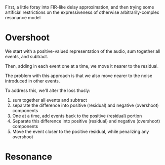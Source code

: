 First, a little foray into FIR-like delay approximation, and then trying
some artificial restrictions on the expressiveness of otherwise 
arbitrarily-complex resonance model

# Overshoot
We start with a positive-valued representation of the audio, sum together
all events, and subtract.

Then, adding in each event one at a time, we move it nearer to the residual.

The problem with this approach is that we also move nearer to the noise 
introduced in other events.

To address this, we'll alter the loss thusly:

1. sum together all events and subtract
1. separate the difference into positive (residual) and negative (overshoot) 
   components
1. One at a time, add events back to the positive (residual) portion
1. Separate this difference into positive (residual) and negative (overshoot) components
1. Move the event closer to the positive residual, while penalizing any overshoot
   

# Resonance